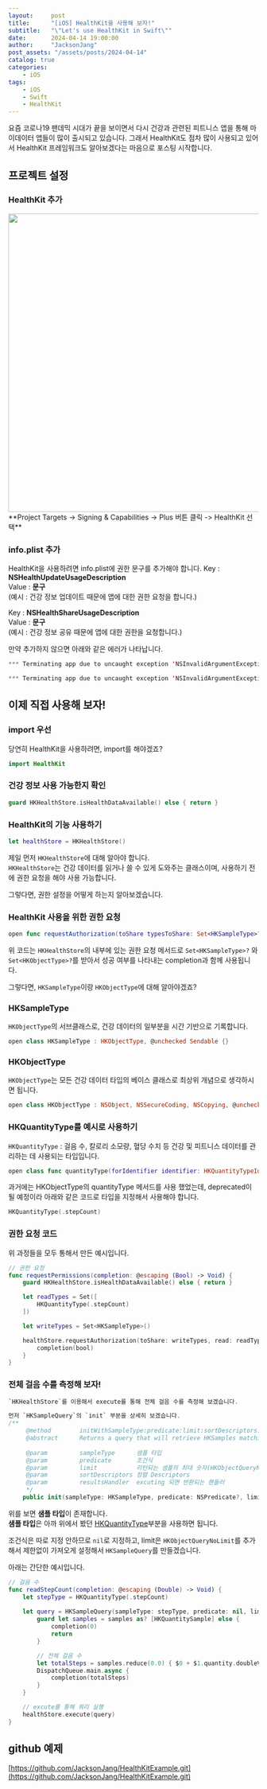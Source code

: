 ```yaml
---
layout:     post
title:      "[iOS] HealthKit을 사용해 보자!"
subtitle:   "\"Let's use HealthKit in Swift\""
date:       2024-04-14 19:00:00
author:     "JacksonJang"
post_assets: "/assets/posts/2024-04-14"
catalog: true
categories:
    - iOS
tags:
    - iOS
    - Swift
    - HealthKit
---
```


요즘 코로나19 팬데믹 시대가 끝을 보이면서 다시 건강과 관련된 피트니스 앱을 통해 마이데이터 앱들이 많이 출시되고 있습니다. 그래서 HealthKit도 점차 많이 사용되고 있어서 HealthKit 프레임워크도 알아보겠다는 마음으로 포스팅 시작합니다.

## 프로젝트 설정
### HealthKit 추가
<img width="600px" src="{{ page.post_assets }}/add-HealthKit.png" />
<br />
**Project Targets -> Signing & Capabilities -> Plus 버튼 클릭 -> HealthKit 선택**

### info.plist 추가
HealthKit을 사용하려면 info.plist에 권한 문구를 추가해야 합니다.
Key : **NSHealthUpdateUsageDescription**
<br />
Value : **문구**
<br />
(예시 : 건강 정보 업데이트 때문에 앱에 대한 권한 요청을 합니다.)

Key : **NSHealthShareUsageDescription**
<br />
Value : **문구**
<br />
(예시 : 건강 정보 공유 때문에 앱에 대한 권한을 요청합니다.)

만약 추가하지 않으면 아래와 같은 에러가 나타납니다.
```swift
*** Terminating app due to uncaught exception 'NSInvalidArgumentException', reason: 'NSHealthUpdateUsageDescription must be set in the app's Info.plist in order to request write authorization for the following types: HKQuantityTypeIdentifierBodyMass'
```
```swift
*** Terminating app due to uncaught exception 'NSInvalidArgumentException', reason: 'NSHealthShareUsageDescription must be set in the app's Info.plist in order to request read authorization for the following types: HKQuantityTypeIdentifierStepCount, HKQuantityTypeIdentifierBodyMass'
```

## 이제 직접 사용해 보자!

### import 우선
당연히 HealthKit을 사용하려면, import를 해야겠죠?
```swift
import HealthKit
```

### 건강 정보 사용 가능한지 확인
```swift
guard HKHealthStore.isHealthDataAvailable() else { return }
```

### HealthKit의 기능 사용하기
```swift
let healthStore = HKHealthStore()
```
제일 먼저 `HKHealthStore`에 대해 알아야 합니다.
<br />
`HKHealthStore`는 건강 데이터를 읽거나 쓸 수 있게 도와주는 클래스이며, 사용하기 전에 권한 요청을 해야 사용 가능합니다.

그렇다면, 권한 설정을 어떻게 하는지 알아보겠습니다.

### HealthKit 사용을 위한 권한 요청
```swift
open func requestAuthorization(toShare typesToShare: Set<HKSampleType>?, read typesToRead: Set<HKObjectType>?, completion: @escaping (Bool, Error?) -> Void)
```
위 코드는 `HKHealthStore`의 내부에 있는 권한 요청 메서드로 `Set<HKSampleType>?` 와 `Set<HKObjectType>?`를 받아서 성공 여부를 나타내는 completion과 함께 사용됩니다.

그렇다면, `HKSampleType`이랑 `HKObjectType`에 대해 알아야겠죠?

### HKSampleType
`HKObjectType`의 서브클래스로, 건강 데이터의 일부분을 시간 기반으로 기록합니다.
```swift
open class HKSampleType : HKObjectType, @unchecked Sendable {}
```

### HKObjectType
`HKObjectType`는 모든 건강 데이터 타입의 베이스 클래스로 최상위 개념으로 생각하시면 됩니다.
```swift
open class HKObjectType : NSObject, NSSecureCoding, NSCopying, @unchecked Sendable {}
```

### HKQuantityType를 예시로 사용하기
`HKQuantityType` : 걸음 수, 칼로리 소모량, 혈당 수치 등 건강 및 피트니스 데이터를 관리하는 데 사용되는 타입입니다.
```swift
open class func quantityType(forIdentifier identifier: HKQuantityTypeIdentifier) -> HKQuantityType?
```
과거에는 HKObjectType의 quantityType 메서드를 사용 했었는데, deprecated이 될 예정이라 아래와 같은 코드로 타입을 지정해서 사용해야 합니다.
```swift
HKQuantityType(.stepCount)
```

### 권한 요청 코드
위 과정들을 모두 통해서 만든 예시입니다.
```swift
// 권한 요청
func requestPermissions(completion: @escaping (Bool) -> Void) {
    guard HKHealthStore.isHealthDataAvailable() else { return }

    let readTypes = Set([
        HKQuantityType(.stepCount)
    ])

    let writeTypes = Set<HKSampleType>()

    healthStore.requestAuthorization(toShare: writeTypes, read: readTypes) { bool, error in
        completion(bool)
    }
}
```

### 전체 걸음 수를 측정해 보자!
```swift
`HKHealthStore`를 이용해서 execute를 통해 전체 걸음 수를 측정해 보겠습니다.

먼저 `HKSampleQuery`의 `init` 부분을 상세히 보겠습니다.
/**
     @method        initWithSampleType:predicate:limit:sortDescriptors:resultsHandler:
     @abstract      Returns a query that will retrieve HKSamples matching the given predicate.
     
     @param         sampleType      샘플 타입
     @param         predicate       조건식
     @param         limit           리턴되는 샘플의 최대 숫자(HKObjectQueryNoLimit 사용하면 제한 없음)
     @param         sortDescriptors 정렬 Descriptors
     @param         resultsHandler  excuting 되면 반환되는 핸들러
     */
    public init(sampleType: HKSampleType, predicate: NSPredicate?, limit: Int, sortDescriptors: [NSSortDescriptor]?, resultsHandler: @escaping (HKSampleQuery, [HKSample]?, Error?) -> Void)
```
위를 보면 **샘플 타입**이 존재합니다.
<br />
**샘플 타입**은 아까 위에서 봤던 [HKQuantityType](#hkquantitytype를-예시로-사용하기)부분을 사용하면 됩니다.

조건식은 따로 지정 안하므로 `nil`로 지정하고, limit은 `HKObjectQueryNoLimit`를 추가해서 제한없이 가져오게 설정해서 `HKSampleQuery`를 만들겠습니다.

아래는 간단한 예시입니다.

```swift
// 걸음 수
func readStepCount(completion: @escaping (Double) -> Void) {
    let stepType = HKQuantityType(.stepCount)
    
    let query = HKSampleQuery(sampleType: stepType, predicate: nil, limit: HKObjectQueryNoLimit, sortDescriptors: nil) { _, samples, _ in
        guard let samples = samples as? [HKQuantitySample] else {
            completion(0)
            return
        }

        // 전체 걸음 수
        let totalSteps = samples.reduce(0.0) { $0 + $1.quantity.doubleValue(for: HKUnit.count()) }
        DispatchQueue.main.async {
            completion(totalSteps)
        }
    }

    // excute를 통해 쿼리 실행
    healthStore.execute(query)
}
```

## github 예제
[https://github.com/JacksonJang/HealthKitExample.git](https://github.com/JacksonJang/HealthKitExample.git)
